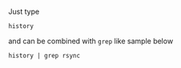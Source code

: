 Just type
```
history
```
and can be combined with `grep` like sample below
```
history | grep rsync
```
